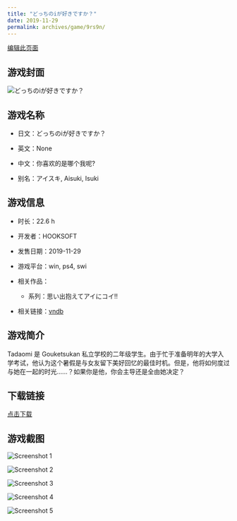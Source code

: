 ```yaml
---
title: "どっちのiが好きですか？"
date: 2019-11-29
permalink: archives/game/9rs9n/
---
```

[编辑此页面](https://github.com/ACG-3/ADV3-source/blob/main/source/_posts/%E3%81%A9%E3%81%A3%E3%81%A1%E3%81%AEi%E3%81%8C%E5%A5%BD%E3%81%8D%E3%81%A7%E3%81%99%E3%81%8B%EF%BC%9F.md)

## 游戏封面

![どっちのiが好きですか？](https://pan.timero.xyz/d/onedrive/img_lib_001/%E3%81%A9%E3%81%A3%E3%81%A1%E3%81%AEi%E3%81%8C%E5%A5%BD%E3%81%8D%E3%81%A7%E3%81%99%E3%81%8B%EF%BC%9F_cover.avif)


## 游戏名称

- 日文：どっちのiが好きですか？
- 英文：None
- 中文：你喜欢的是哪个我呢?

- 别名：アイスキ, Aisuki, Isuki


## 游戏信息

- 时长：22.6 h
- 开发者：HOOKSOFT
- 发售日期：2019-11-29
- 游戏平台：win, ps4, swi
- 相关作品：
   - 系列：思い出抱えてアイにコイ!!

- 相关链接：[vndb](https://vndb.org/v25999)


## 游戏简介

Tadaomi 是 Gouketsukan 私立学校的二年级学生。由于忙于准备明年的大学入学考试，他认为这个暑假是与女友留下美好回忆的最佳时机。但是，他将如何度过与她在一起的时光......？如果你是他，你会主导还是全由她决定？




## 下载链接

[点击下载](https://pan.timero.xyz/onedrive/adv_lib_001/%E3%81%A9%E3%81%A3%E3%81%A1%E3%81%AEi%E3%81%8C%E5%A5%BD%E3%81%8D%E3%81%A7%E3%81%99%E3%81%8B%EF%BC%9F)


## 游戏截图


![Screenshot 1](https://pan.timero.xyz/d/onedrive/img_lib_001/%E3%81%A9%E3%81%A3%E3%81%A1%E3%81%AEi%E3%81%8C%E5%A5%BD%E3%81%8D%E3%81%A7%E3%81%99%E3%81%8B%EF%BC%9F_Screenshot_1.avif)

![Screenshot 2](https://pan.timero.xyz/d/onedrive/img_lib_001/%E3%81%A9%E3%81%A3%E3%81%A1%E3%81%AEi%E3%81%8C%E5%A5%BD%E3%81%8D%E3%81%A7%E3%81%99%E3%81%8B%EF%BC%9F_Screenshot_2.avif)

![Screenshot 3](https://pan.timero.xyz/d/onedrive/img_lib_001/%E3%81%A9%E3%81%A3%E3%81%A1%E3%81%AEi%E3%81%8C%E5%A5%BD%E3%81%8D%E3%81%A7%E3%81%99%E3%81%8B%EF%BC%9F_Screenshot_3.avif)

![Screenshot 4](https://pan.timero.xyz/d/onedrive/img_lib_001/%E3%81%A9%E3%81%A3%E3%81%A1%E3%81%AEi%E3%81%8C%E5%A5%BD%E3%81%8D%E3%81%A7%E3%81%99%E3%81%8B%EF%BC%9F_Screenshot_4.avif)

![Screenshot 5](https://pan.timero.xyz/d/onedrive/img_lib_001/%E3%81%A9%E3%81%A3%E3%81%A1%E3%81%AEi%E3%81%8C%E5%A5%BD%E3%81%8D%E3%81%A7%E3%81%99%E3%81%8B%EF%BC%9F_Screenshot_5.avif)

